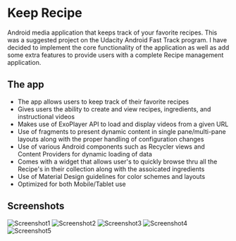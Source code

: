 # Keep Recipe
Android media application that keeps track of your favorite recipes. This was a suggested project on the Udacity Android Fast Track program. I have decided to implement the core functionality of the application as well as add some extra features to provide users with a complete Recipe management application.

## The app
<ul>
<li>The app allows users to keep track of their favorite recipes </li>
<li>Gives users the ability to create and view recipes, ingredients, and instructional videos</li>
<li>Makes use of ExoPlayer API to load and display videos from a given URL</li>
<li>Use of fragments to present dynamic content in single pane/multi-pane layouts along with the proper handling of configuration changes</li>
<li>Use of various Android components such as Recycler views and Content Providers for dynamic loading of data</li>
<li>Comes with a widget that allows user's to quickly browse thru all the Recipe's in their collection along with the assoicated ingredients</li>
<li>Use of Material Design guidelines for color schemes and layouts</li>
<li>Optimized for both Mobile/Tablet use</li>
</ul>

## Screenshots

![Screenshot1](screenshots/screen_1.png) ![Screenshot2](screenshots/screen_2.png) ![Screenshot3](screenshots/screen_3.png)
![Screenshot4](screenshots/screen_4.png) ![Screenshot5](screenshots/screen_5.png) 




